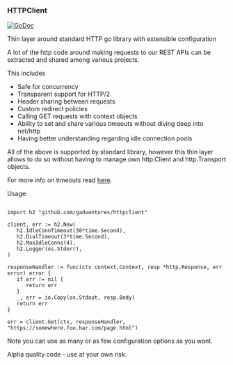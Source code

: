 ### HTTPClient

[![GoDoc](https://godoc.org/github.com/gadventures/httpclient?status.svg)](https://godoc.org/github.com/gadventures/httpclient)   

Thin layer around standard HTTP go library with extensible configuration

A lot of the http code around making requests to our REST APIs can be extracted and shared among various projects.

This includes
* Safe for concurrency
* Transparent support for HTTP/2
* Header sharing between requests
* Custom redirect policies
* Calling GET requests with context objects
* Ability to set and share various timeouts without diving deep into net/http
* Having better understanding regarding idle connection pools

All of the above is supported by standard library, however this thin layer allows to do so without having to manage own
http.Client and http.Transport objects.

For more info on timeouts read [here](https://blog.cloudflare.com/the-complete-guide-to-golang-net-http-timeouts/).

Usage:

```golang

import h2 "github.com/gadventures/httpclient"

client, err := h2.New(
   h2.IdleConnTimeout(30*time.Second),
   h2.DialTimeout(3*time.Second),
   h2.MaxIdleConns(4),
   h2.Logger(os.Stderr),
)

responseHandler := func(ctx context.Context, resp *http.Response, err error) error {
   if err != nil {
      return err
   }
   _, err = io.Copy(os.Stdout, resp.Body)
   return err
}

err = client.Get(ctx, responseHandler, "https://somewhere.foo.bar.com/page.html")

```

Note you can use as many or as few configuration options as you want.

Alpha quality code - use at your own risk.
